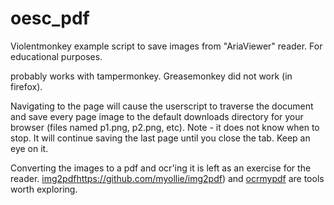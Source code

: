 # oesc_pdf

Violentmonkey example script to save images from "AriaViewer" reader.  For educational purposes.

probably works with tampermonkey.  Greasemonkey did not work (in firefox).

Navigating to the page will cause the userscript to traverse the document and save every page image to the default downloads directory for your browser (files named p1.png, p2.png, etc).
Note - it does not know when to stop.  It will continue saving the last page until you close the tab.  Keep an eye on it.


Converting the images to a pdf and ocr'ing it is left as an exercise for the reader.  [img2pdf](https://github.com/myollie/img2pdf)https://github.com/myollie/img2pdf) and [ocrmypdf](https://github.com/ocrmypdf/OCRmyPDF) are tools worth exploring.
